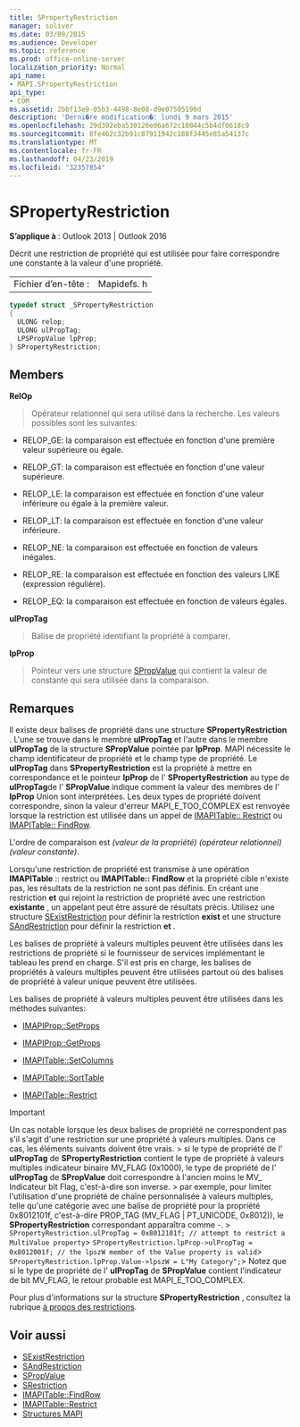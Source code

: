 ```yaml
---
title: SPropertyRestriction
manager: soliver
ms.date: 03/09/2015
ms.audience: Developer
ms.topic: reference
ms.prod: office-online-server
localization_priority: Normal
api_name:
- MAPI.SPropertyRestriction
api_type:
- COM
ms.assetid: 2bbf13e9-05b3-4498-8e08-d9e07505190d
description: 'Derni�re modification�: lundi 9 mars 2015'
ms.openlocfilehash: 29d392eba530126e06a672c10044c5b4df0618c9
ms.sourcegitcommit: 8fe462c32b91c87911942c188f3445e85a54137c
ms.translationtype: MT
ms.contentlocale: fr-FR
ms.lasthandoff: 04/23/2019
ms.locfileid: "32357854"
---
```

# <a name="spropertyrestriction"></a>SPropertyRestriction

**S’applique à** : Outlook 2013 | Outlook 2016 
  
Décrit une restriction de propriété qui est utilisée pour faire correspondre une constante à la valeur d'une propriété.
  
|||
|:-----|:-----|
|Fichier d’en-tête :  <br/> |Mapidefs. h  <br/> |
   
```cpp
typedef struct _SPropertyRestriction
{
  ULONG relop;
  ULONG ulPropTag;
  LPSPropValue lpProp;
} SPropertyRestriction;

```

## <a name="members"></a>Members

**RelOp**
  
> Opérateur relationnel qui sera utilisé dans la recherche. Les valeurs possibles sont les suivantes:
    
  - RELOP_GE: la comparaison est effectuée en fonction d'une première valeur supérieure ou égale.
        
  - RELOP_GT: la comparaison est effectuée en fonction d'une valeur supérieure.
        
  - RELOP_LE: la comparaison est effectuée en fonction d'une valeur inférieure ou égale à la première valeur.
        
  - RELOP_LT: la comparaison est effectuée en fonction d'une valeur inférieure.
        
  - RELOP_NE: la comparaison est effectuée en fonction de valeurs inégales.
        
  - RELOP_RE: la comparaison est effectuée en fonction des valeurs LIKE (expression régulière).
        
  - RELOP_EQ: la comparaison est effectuée en fonction de valeurs égales.
    
**ulPropTag**
  
> Balise de propriété identifiant la propriété à comparer. 
    
**lpProp**
  
> Pointeur vers une structure [SPropValue](spropvalue.md) qui contient la valeur de constante qui sera utilisée dans la comparaison. 
    
## <a name="remarks"></a>Remarques

Il existe deux balises de propriété dans une structure **SPropertyRestriction** . L'une se trouve dans le membre **ulPropTag** et l'autre dans le membre **ulPropTag** de la structure **SPropValue** pointée par **lpProp**. MAPI nécessite le champ identificateur de propriété et le champ type de propriété. Le **ulPropTag** dans **SPropertyRestriction** est la propriété à mettre en correspondance et le pointeur **lpProp** de l' **SPropertyRestriction** au type de **ulPropTag**de l' **SPropValue** indique comment la valeur des membres de l' **lpProp** Union sont interprétées. Les deux types de propriété doivent correspondre, sinon la valeur d'erreur MAPI_E_TOO_COMPLEX est renvoyée lorsque la restriction est utilisée dans un appel de [IMAPITable:: Restrict](imapitable-restrict.md) ou [IMAPITable:: FindRow](imapitable-findrow.md). 
  
L'ordre de comparaison est _(valeur de la propriété) (opérateur relationnel) (valeur constante)_.
  
Lorsqu'une restriction de propriété est transmise à une opération **IMAPITable** :: restrict ou **IMAPITable:: FindRow** et la propriété cible n'existe pas, les résultats de la restriction ne sont pas définis. En créant une restriction **et** qui rejoint la restriction de propriété avec une restriction **existante** , un appelant peut être assuré de résultats précis. Utilisez une structure [SExistRestriction](sexistrestriction.md) pour définir la restriction **exist** et une structure [SAndRestriction](sandrestriction.md) pour définir la restriction **et** . 
  
Les balises de propriété à valeurs multiples peuvent être utilisées dans les restrictions de propriété si le fournisseur de services implémentant le tableau les prend en charge. S'il est pris en charge, les balises de propriétés à valeurs multiples peuvent être utilisées partout où des balises de propriété à valeur unique peuvent être utilisées. 
  
Les balises de propriété à valeurs multiples peuvent être utilisées dans les méthodes suivantes:
  
- [IMAPIProp::SetProps](imapiprop-setprops.md)
    
- [IMAPIProp::GetProps](imapiprop-getprops.md)
    
- [IMAPITable::SetColumns](imapitable-setcolumns.md)
    
- [IMAPITable::SortTable](imapitable-sorttable.md)
    
- [IMAPITable::Restrict](imapitable-restrict.md)
    
> [!IMPORTANT]
> Un cas notable lorsque les deux balises de propriété ne correspondent pas s'il s'agit d'une restriction sur une propriété à valeurs multiples. Dans ce cas, les éléments suivants doivent être vrais. > si le type de propriété de l' **ulPropTag** de **SPropertyRestriction** contient le type de propriété à valeurs multiples indicateur binaire MV_FLAG (0x1000), le type de propriété de l' **ulPropTag** de **SPropValue** doit correspondre à l'ancien moins le MV_ Indicateur bit Flag, c'est-à-dire son inverse. > par exemple, pour limiter l'utilisation d'une propriété de chaîne personnalisée à valeurs multiples, telle qu'une catégorie avec une balise de propriété pour la propriété 0x8012101f, c'est-à-dire PROP_TAG (MV_FLAG | PT_UNICODE, 0x8012)), le **SPropertyRestriction** correspondant apparaîtra comme -. >  `SPropertyRestriction.ulPropTag = 0x8012101f; // attempt to restrict a MultiValue property`>  `SPropertyRestriction.lpProp->ulPropTag = 0x8012001f; // the lpszW member of the Value property is valid`>  `SPropertyRestriction.lpProp.Value->lpszW = L"My Category";`> Notez que si le type de propriété de l' **ulPropTag** de **SPropValue** contient l'indicateur de bit MV_FLAG, le retour probable est MAPI_E_TOO_COMPLEX. 
  
Pour plus d'informations sur la structure **SPropertyRestriction** , consultez la rubrique [à propos des restrictions](about-restrictions.md). 
  
## <a name="see-also"></a>Voir aussi

- [SExistRestriction](sexistrestriction.md)
- [SAndRestriction](sandrestriction.md)
- [SPropValue](spropvalue.md)
- [SRestriction](srestriction.md)
- [IMAPITable::FindRow](imapitable-findrow.md)
- [IMAPITable::Restrict](imapitable-restrict.md)
- [Structures MAPI](mapi-structures.md)

